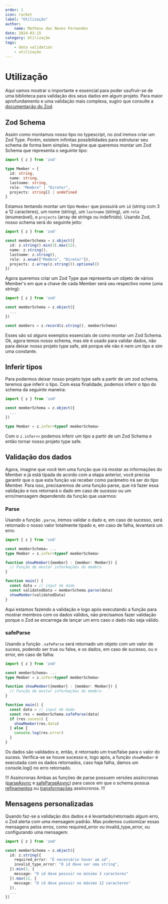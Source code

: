 ```yaml
---
order: 1
icon: rocket
label: "Utilização"
author:
    name: Matheus das Neves Fernandes
date: 2024-03-15
category: Utilização
tags:
    - data validation
    - utilização
---
```


# Utilização 

Aqui vamos mostrar o importante e essencial para poder usufruir-se de uma biblioteca para validação dos seus dados em algum projeto. Para maior aprofundamento e uma validação mais complexa, sugiro que consulte a [documentação do Zod](https://zod.dev).

## Zod Schema

Assim como montamos nosso tipo no typescript, no zod iremos criar um Zod Type. Porém, existem infinitas possibilidades para estruturar seu schema de forma bem simples.
 Imagine que queremos montar um Zod Schema que representa o seguinte tipo:

```ts
import { z } from 'zod'

type Member = {
  id: string,
  name: string, 
  lastname: string, 
  role: "Membro" | "Diretor", 
  projects: string[] | undefined
}
```

Estamos tentando montar um tipo `Member` que possuirá um `id` (string com 3 a 12 caracteres), um nome (string), um `lastname` (string), um `role` (enumerável), e `projects` (array de strings ou indefinido). Usando Zod, nosso schema será do seguinte jeito:

```ts
import { z } from 'zod'

const memberSchema = z.object({
  id: z.string().min(3).max(12),
  name: z.string(), 
  lastname: z.string(),
  role: z.enum(["Membro", "Diretor"]),
  projects: z.array(z.string()).optional()
})
```

Agora queremos criar um Zod Type que representa um objeto de vários Member's em que a chave de cada Member será seu respectivo nome (uma string):

```ts
import { z } from 'zod'

const memberSchema = z.object({
  ...
})

const members = z.record(z.string(), memberSchema)
```

Esses são só alguns exemplos essenciais de como montar um Zod Schema. Ok, agora temos nosso schema, mas ele é usado para validar dados, não para deixar nosso projeto type safe, até porque ele não é nem um tipo e sim uma constante.

## Inferir tipos

Para podermos deixar nosso projeto type safe a partir de um zod schema, teremos que inferir o tipo. Com essa finalidade, podemos inferir o tipo do schema da seguinte maneira:

```ts
import { z } from 'zod'

const memberSchema = z.object({
  ...
})

type Member = z.infer<typeof memberSchema>
```

Com o `z.infer<>` podemos inferir um tipo a partir de um Zod Schema e então tornar nosso projeto type safe.


## Validação dos dados

Agora, imagine que você tem uma função que irá mostar as informações do Member e já está tipada de acordo com a etapa anterior, você precisa garantir que o que esta função vai receber como parâmetro irá ser do tipo Member. Para isso, precisaremos de uma função parse, que irá fazer essa validação e nos retornará o dado em caso de sucesso ou um erro/mensagem dependendo da função que usarmos:

### Parse

Usando a função `.parse`, iremos validar o dado e, em caso de sucesso, será retornado o nosso valor totalmente tipado e, em caso de falha, levantará um erro:

```ts
import { z } from 'zod'

const memberSchema= ...
type Member = z.infer<typeof memberSchema>

function showMember({member} : {member: Member}) {
  // Função de mostar informações do membro
}

function main() {
  const data = // input de dado
  const validatedData = memberSchema.parse(data)
  showMember(validatedData)
}
```

Aqui estamos fazendo a validação e logo após executando a função para mostrar membros com os dados válidos, não precisamos fazer validação porque o Zod se encarrega de lançar um erro caso o dado não seja válido.

### safeParse

Usando a função `.safeParse` será retornado um objeto com um valor de sucess, podendo ser true ou false, e os dados, em caso de sucesso, ou o error, em caso de falha:

```ts
import { z } from 'zod'

const memberSchema= ...
type Member = z.infer<typeof memberSchema>

function showMember({member} : {member: Member}) {
  // Função de mostar informações do membro
}

function main() {
  const data = // input de dado
  const res = memberSchema.safeParse(data)
  if (res.sucess) {
    showMember(res.data)
  } else {
    console.log(res.error)
  }
}
```

Os dados são validados e, então, é retornado um true/false para o valor do sucess. Verifica-se se houve sucesso e, logo após, a função `showMember` é executada com os dados retornados, caso haja falha, damos um console.log() no erro retornado.


!!! Assíncronas
Ambas as funções de parse possuem versões assíncronas ([parseAsync](https://zod.dev/?id=parseasync) e [safeParseAsync](https://zod.dev/?id=safeparseasync)) para casos em que o schema possua [refinamentos](https://zod.dev/?id=refine) ou [transformações](https://zod.dev/?id=transform) assíncronos.
!!!

## Mensagens personalizadas

Quando faz-se a validação dos dados e é levantado/retornado algum erro, o Zod alerta com uma mensagem padrão. Mas podemos customizar essas mensagens pelos erros, como required_error ou invalid_type_error, ou configurando uma mensagem:

```ts
import { z } from 'zod'

const memberSchema = z.object({
  id: z.string({
    required_error: "É necessário haver um id",
    invalid_type_error: "O id deve ser uma string",
  }).min(3, {
    message: "O id deve possuir no mínimo 3 caracteres"
  }).max(12, {
    message: "O id deve possuir no máximo 12 caracteres"
  }),
  ...
})

```